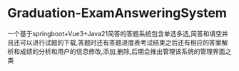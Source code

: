 # Graduation-ExamAnsweringSystem
一个基于springboot+Vue3+Java21简答的答题系统包含单选多选,简答和填空并且还可以进行试题的下载,答题时还有答题进度表考试结束之后还有相应的答案解析和成绩的分析和用户的信息修改,添加,删除,后期会推出管理该系统的管理界面之类
